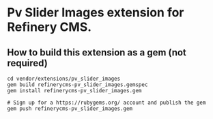 # Pv Slider Images extension for Refinery CMS.

## How to build this extension as a gem (not required)

    cd vendor/extensions/pv_slider_images
    gem build refinerycms-pv_slider_images.gemspec
    gem install refinerycms-pv_slider_images.gem

    # Sign up for a https://rubygems.org/ account and publish the gem
    gem push refinerycms-pv_slider_images.gem
